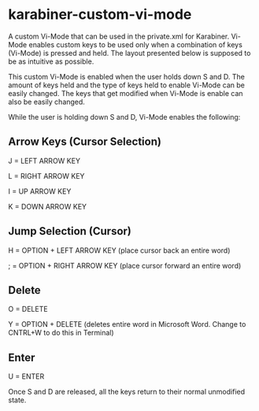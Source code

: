 # karabiner-custom-vi-mode
A custom Vi-Mode that can be used in the private.xml for Karabiner. Vi-Mode enables custom keys to be used only when a combination of keys (Vi-Mode) is pressed and held. The layout presented below is supposed to be as intuitive as possible.

This custom Vi-Mode is enabled when the user holds down S and D. The amount of keys held and the type of keys held to enable Vi-Mode can be easily changed. The keys that get modified when Vi-Mode is enable can also be easily changed.

While the user is holding down S and D, Vi-Mode enables the following:

Arrow Keys (Cursor Selection)
-----------------------------
J = LEFT ARROW KEY

L = RIGHT ARROW KEY

I = UP ARROW KEY

K = DOWN ARROW KEY

Jump Selection (Cursor)
-----------------------
H = OPTION + LEFT ARROW KEY (place cursor back an entire word)

; = OPTION + RIGHT ARROW KEY (place cursor forward an entire word)

Delete
----------------------
O = DELETE

Y = OPTION + DELETE (deletes entire word in Microsoft Word. Change to CNTRL+W to do this in Terminal)

Enter
-----------------------
U = ENTER

Once S and D are released, all the keys return to their normal unmodified state.
